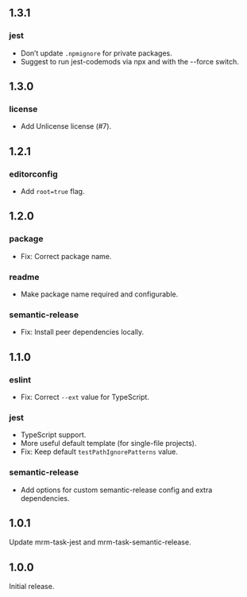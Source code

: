 ## 1.3.1

### jest

* Don’t update `.npmignore` for private packages.
* Suggest to run jest-codemods via npx and with the --force switch.

## 1.3.0

### license

* Add Unlicense license (#7).

## 1.2.1

### editorconfig

* Add `root=true` flag.

## 1.2.0

### package

* Fix: Correct package name.

### readme

* Make package name required and configurable.

### semantic-release

* Fix: Install peer dependencies locally.

## 1.1.0

### eslint

* Fix: Correct `--ext` value for TypeScript.

### jest

* TypeScript support.
* More useful default template (for single-file projects).
* Fix: Keep default `testPathIgnorePatterns` value.

### semantic-release

* Add options for custom semantic-release config and extra dependencies.

## 1.0.1

Update mrm-task-jest and mrm-task-semantic-release.

## 1.0.0

Initial release.
